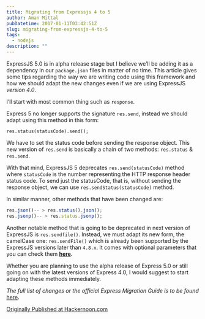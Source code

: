 ```yaml
---
title: Migrating from Expressjs 4 to 5
author: Aman Mittal
pubDatetime: 2017-01-11T03:42:51Z
slug: migrating-from-expressjs-4-to-5
tags:
  - nodejs
description: ""
---
```


ExpressJS 5.0 is in alpha release stage but I believe we’ll be adding it as a dependency in our `package.json` files in matter of no time. This article gives some tips regarding the way we are writing code using this framework and how we should adapt the new changes even if we are using ExpressJS _version 4.0_.

I’ll start with most common thing such as `response`.

Express 5 no longer supports the signature `res.send`, instead we should adapt using this method in this form:

`res.status(statusCode).send();`

We have to set the status code before sending the response object. This new version of `res.send` is basically a chain of two methods: `res.status` & `res.send`.

With that mind, ExpressJS 5 deprecates `res.send(statusCode)` method where `statusCode` is the number representing the HTTP response header status code. To send just the statusCode, that is, without sending the response object, we can use `res.sendStatus(statusCode)` method.

In similar manner, other methods that have been changed are:

```js
res.json()-- > res.status().json();
res.jsonp()-- > res.status.jsonp();
```

Another notable method that is going to be deprecated in next version of ExpressJS is `res.sendfile()`. Instead, we must adapt its new form, the camelCase one: `res.sendFile()` which is already been supported by the ExpressJS versions later than `4.8.x`. It comes with optional parameters that you can check them [**here**](http://expressjs.com/en/4x/api.html#res.sendFile)**.**

Whether you are planning to use the alpha release of Express 5.0 or still going on with the latest versions of Express 4.0, I would suggest to start adapting these methods immediately.

_The full list of changes or the official Express Migration Guide is to be found_ [here](http://expressjs.com/en/guide/migrating-5.html)**_._**

[Originally Published at Hackernoon.com](https://hackernoon.com/migrating-from-expressjs-4-to-5-156dcd80eb11)
